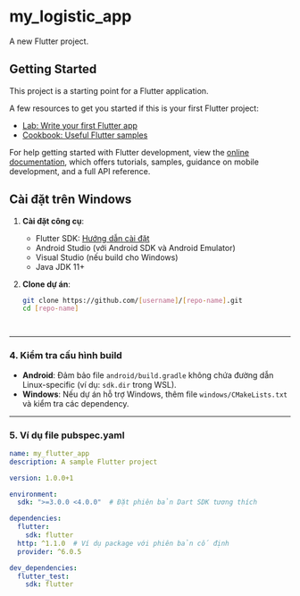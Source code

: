# my_logistic_app

A new Flutter project.

## Getting Started

This project is a starting point for a Flutter application.

A few resources to get you started if this is your first Flutter project:

- [Lab: Write your first Flutter app](https://docs.flutter.dev/get-started/codelab)
- [Cookbook: Useful Flutter samples](https://docs.flutter.dev/cookbook)

For help getting started with Flutter development, view the
[online documentation](https://docs.flutter.dev/), which offers tutorials,
samples, guidance on mobile development, and a full API reference.


## Cài đặt trên Windows

1. **Cài đặt công cụ**:
   - Flutter SDK: [Hướng dẫn cài đặt](https://docs.flutter.dev/get-started/install/windows)
   - Android Studio (với Android SDK và Android Emulator)
   - Visual Studio (nếu build cho Windows)
   - Java JDK 11+

2. **Clone dự án**:
   ```bash
   git clone https://github.com/[username]/[repo-name].git
   cd [repo-name]



   
---

### **4. Kiểm tra cấu hình build**
- **Android**: Đảm bảo file `android/build.gradle` không chứa đường dẫn Linux-specific (ví dụ: `sdk.dir` trong WSL).
- **Windows**: Nếu dự án hỗ trợ Windows, thêm file `windows/CMakeLists.txt` và kiểm tra các dependency.

---

### **5. Ví dụ file pubspec.yaml**
```yaml
name: my_flutter_app
description: A sample Flutter project

version: 1.0.0+1

environment:
  sdk: ">=3.0.0 <4.0.0"  # Đặt phiên bản Dart SDK tương thích

dependencies:
  flutter:
    sdk: flutter
  http: ^1.1.0  # Ví dụ package với phiên bản cố định
  provider: ^6.0.5

dev_dependencies:
  flutter_test:
    sdk: flutter
